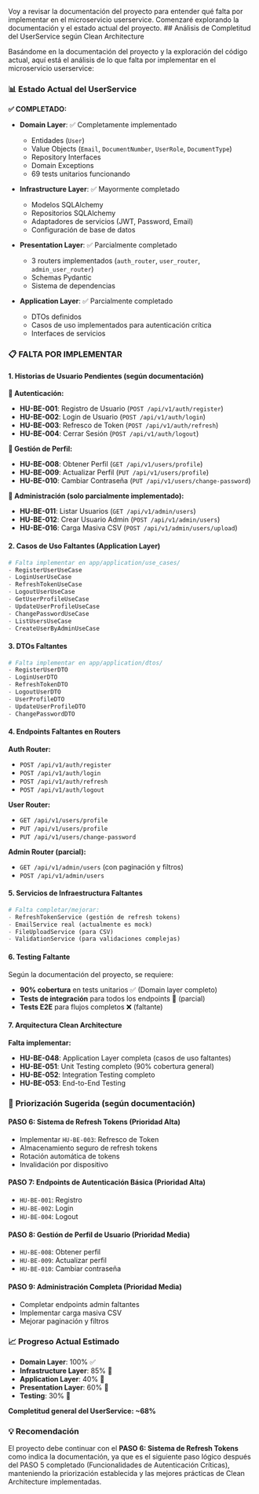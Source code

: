 Voy a revisar la documentación del proyecto para entender qué falta por implementar en el microservicio userservice. Comenzaré explorando la documentación y el estado actual del proyecto. ## Análisis de Completitud del UserService según Clean Architecture

Basándome en la documentación del proyecto y la exploración del código actual, aquí está el análisis de lo que falta por implementar en el microservicio userservice:

### 📊 **Estado Actual del UserService**

**✅ COMPLETADO:**
- **Domain Layer**: ✅ Completamente implementado
  - Entidades (`User`)
  - Value Objects (`Email`, `DocumentNumber`, `UserRole`, `DocumentType`) 
  - Repository Interfaces
  - Domain Exceptions
  - 69 tests unitarios funcionando

- **Infrastructure Layer**: ✅ Mayormente completado
  - Modelos SQLAlchemy
  - Repositorios SQLAlchemy
  - Adaptadores de servicios (JWT, Password, Email)
  - Configuración de base de datos

- **Presentation Layer**: ✅ Parcialmente completado
  - 3 routers implementados (`auth_router`, `user_router`, `admin_user_router`)
  - Schemas Pydantic
  - Sistema de dependencias

- **Application Layer**: ✅ Parcialmente completado
  - DTOs definidos
  - Casos de uso implementados para autenticación crítica
  - Interfaces de servicios

### 📋 **FALTA POR IMPLEMENTAR**

#### **1. Historias de Usuario Pendientes (según documentación)**

**🔐 Autenticación:**
- **HU-BE-001**: Registro de Usuario (`POST /api/v1/auth/register`) 
- **HU-BE-002**: Login de Usuario (`POST /api/v1/auth/login`)
- **HU-BE-003**: Refresco de Token (`POST /api/v1/auth/refresh`)
- **HU-BE-004**: Cerrar Sesión (`POST /api/v1/auth/logout`)

**👤 Gestión de Perfil:**
- **HU-BE-008**: Obtener Perfil (`GET /api/v1/users/profile`)
- **HU-BE-009**: Actualizar Perfil (`PUT /api/v1/users/profile`)
- **HU-BE-010**: Cambiar Contraseña (`PUT /api/v1/users/change-password`)

**👥 Administración (solo parcialmente implementado):**
- **HU-BE-011**: Listar Usuarios (`GET /api/v1/admin/users`)
- **HU-BE-012**: Crear Usuario Admin (`POST /api/v1/admin/users`)
- **HU-BE-016**: Carga Masiva CSV (`POST /api/v1/admin/users/upload`)

#### **2. Casos de Uso Faltantes (Application Layer)**

```python
# Falta implementar en app/application/use_cases/
- RegisterUserUseCase
- LoginUserUseCase  
- RefreshTokenUseCase
- LogoutUserUseCase
- GetUserProfileUseCase
- UpdateUserProfileUseCase
- ChangePasswordUseCase
- ListUsersUseCase
- CreateUserByAdminUseCase
```

#### **3. DTOs Faltantes**

```python
# Falta implementar en app/application/dtos/
- RegisterUserDTO
- LoginUserDTO
- RefreshTokenDTO
- LogoutUserDTO
- UserProfileDTO
- UpdateUserProfileDTO
- ChangePasswordDTO
```

#### **4. Endpoints Faltantes en Routers**

**Auth Router:**
- `POST /api/v1/auth/register`
- `POST /api/v1/auth/login`
- `POST /api/v1/auth/refresh`
- `POST /api/v1/auth/logout`

**User Router:**
- `GET /api/v1/users/profile`
- `PUT /api/v1/users/profile`
- `PUT /api/v1/users/change-password`

**Admin Router (parcial):**
- `GET /api/v1/admin/users` (con paginación y filtros)
- `POST /api/v1/admin/users`

#### **5. Servicios de Infraestructura Faltantes**

```python
# Falta completar/mejorar:
- RefreshTokenService (gestión de refresh tokens)
- EmailService real (actualmente es mock)
- FileUploadService (para CSV)
- ValidationService (para validaciones complejas)
```

#### **6. Testing Faltante**

Según la documentación del proyecto, se requiere:
- **90% cobertura** en tests unitarios ✅ (Domain layer completo)
- **Tests de integración** para todos los endpoints 🚧 (parcial)
- **Tests E2E** para flujos completos ❌ (faltante)

#### **7. Arquitectura Clean Architecture**

**Falta implementar:**
- **HU-BE-048**: Application Layer completa (casos de uso faltantes)
- **HU-BE-051**: Unit Testing completo (90% cobertura general)
- **HU-BE-052**: Integration Testing completo
- **HU-BE-053**: End-to-End Testing

### 🎯 **Priorización Sugerida (según documentación)**

#### **PASO 6: Sistema de Refresh Tokens** (Prioridad Alta)
- Implementar `HU-BE-003`: Refresco de Token
- Almacenamiento seguro de refresh tokens
- Rotación automática de tokens
- Invalidación por dispositivo

#### **PASO 7: Endpoints de Autenticación Básica** (Prioridad Alta)
- `HU-BE-001`: Registro
- `HU-BE-002`: Login  
- `HU-BE-004`: Logout

#### **PASO 8: Gestión de Perfil de Usuario** (Prioridad Media)
- `HU-BE-008`: Obtener perfil
- `HU-BE-009`: Actualizar perfil
- `HU-BE-010`: Cambiar contraseña

#### **PASO 9: Administración Completa** (Prioridad Media)
- Completar endpoints admin faltantes
- Implementar carga masiva CSV
- Mejorar paginación y filtros

### 📈 **Progreso Actual Estimado**

- **Domain Layer**: 100% ✅
- **Infrastructure Layer**: 85% 🚧
- **Application Layer**: 40% 🚧  
- **Presentation Layer**: 60% 🚧
- **Testing**: 30% 🚧

**Completitud general del UserService: ~68%**

### 💡 **Recomendación**

El proyecto debe continuar con el **PASO 6: Sistema de Refresh Tokens** como indica la documentación, ya que es el siguiente paso lógico después del PASO 5 completado (Funcionalidades de Autenticación Críticas), manteniendo la priorización establecida y las mejores prácticas de Clean Architecture implementadas.